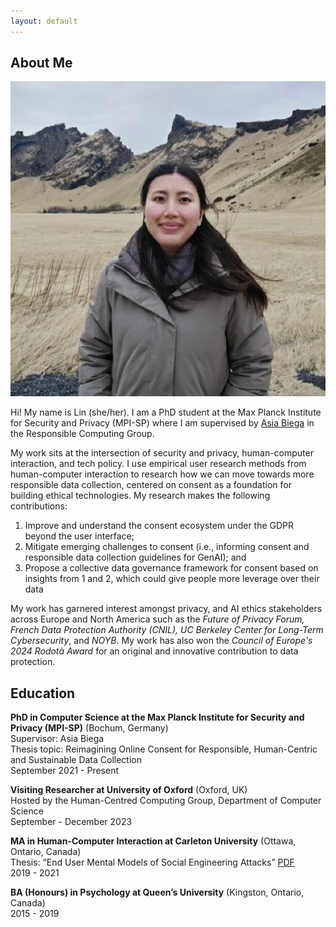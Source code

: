 ```yaml
---
layout: default
---
```


## About Me

<img class="profile-picture" src="lin.png">

Hi! My name is Lin (she/her). I am a PhD student at the Max Planck Institute for Security and Privacy (MPI-SP) where I am supervised by [Asia Biega](https://asiabiega.github.io/) in the Responsible Computing Group. 

My work sits at the intersection of security and privacy, human-computer interaction, and tech policy. I use empirical user research methods from human-computer interaction to research how we can move towards more responsible data collection, centered on consent as a foundation for building ethical technologies. My research makes the following contributions:
1. Improve and understand the consent ecosystem under the GDPR beyond the user interface;  
2. Mitigate emerging challenges to consent (i.e., informing consent and responsible data collection guidelines for GenAI); and  
3. Propose a collective data governance framework for consent based on insights from 1 and 2, which could give people more leverage over their data   

My work has garnered interest amongst privacy, and AI ethics stakeholders across Europe and North America such as the _Future of Privacy Forum, French Data Protection Authority (CNIL), UC Berkeley Center for Long-Term Cybersecurity_, and _NOYB_. My work has also won the _Council of Europe's 2024 Rodotà Award_ for an original and innovative contribution to data protection.

## Education

**PhD in Computer Science at the Max Planck Institute for Security and Privacy (MPI-SP)** (Bochum, Germany)  
Supervisor: Asia Biega  
Thesis topic: Reimagining Online Consent for Responsible, Human-Centric and Sustainable Data Collection  
September 2021 - Present  

**Visiting Researcher at University of Oxford** (Oxford, UK)  
Hosted by the Human-Centred Computing Group, Department of Computer Science  
September - December 2023  

**MA in Human-Computer Interaction at Carleton University** (Ottawa, Ontario, Canada)  
Thesis: “End User Mental Models of Social Engineering Attacks” [PDF](https://curve.carleton.ca/system/files/etd/2b0397df-0447-481a-bedb-3cdfed153cd3/etd_pdf/20586d0098ccea7701d7ce1fe928acd5/kyi-endusermentalmodelsofsocialengineeringattacks.pdf)  
2019 - 2021  

**BA (Honours) in Psychology at Queen’s University** (Kingston, Ontario, Canada)  
2015 - 2019  

